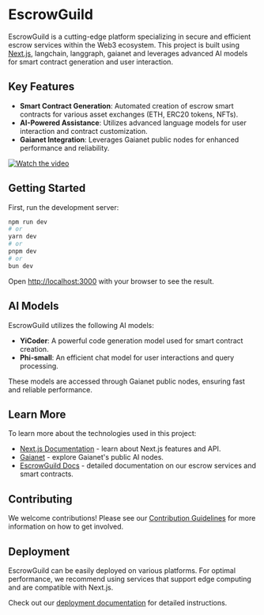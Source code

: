 # EscrowGuild

EscrowGuild is a cutting-edge platform specializing in secure and efficient escrow services within the Web3 ecosystem. This project is built using [Next.js](https://nextjs.org), langchain, langgraph, gaianet and leverages advanced AI models for smart contract generation and user interaction.

## Key Features

- **Smart Contract Generation**: Automated creation of escrow smart contracts for various asset exchanges (ETH, ERC20 tokens, NFTs).
- **AI-Powered Assistance**: Utilizes advanced language models for user interaction and contract customization.
- **Gaianet Integration**: Leverages Gaianet public nodes for enhanced performance and reliability.

[![Watch the video](https://img.youtube.com/vi/Djr_G-ciPNE/maxresdefault.jpg)](https://www.youtube.com/watch?v=Djr_G-ciPNE)


## Getting Started

First, run the development server:

```bash
npm run dev
# or
yarn dev
# or
pnpm dev
# or
bun dev
```

Open [http://localhost:3000](http://localhost:3000) with your browser to see the result.

## AI Models

EscrowGuild utilizes the following AI models:

- **YiCoder**: A powerful code generation model used for smart contract creation.
- **Phi-small**: An efficient chat model for user interactions and query processing.

These models are accessed through Gaianet public nodes, ensuring fast and reliable performance.

## Learn More

To learn more about the technologies used in this project:

- [Next.js Documentation](https://nextjs.org/docs) - learn about Next.js features and API.
- [Gaianet](https://gaianet.network/) - explore Gaianet's public AI nodes.
- [EscrowGuild Docs](https://docs.escrowguild.com) - detailed documentation on our escrow services and smart contracts.

## Contributing

We welcome contributions! Please see our [Contribution Guidelines](CONTRIBUTING.md) for more information on how to get involved.

## Deployment

EscrowGuild can be easily deployed on various platforms. For optimal performance, we recommend using services that support edge computing and are compatible with Next.js.

Check out our [deployment documentation](https://docs.escrowguild.com/deployment) for detailed instructions.
